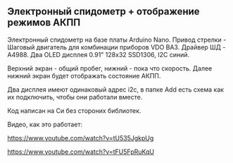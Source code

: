 ﻿## Электронный спидометр + отображение режимов АКПП

Электронный спидометр на базе платы Arduino Nano.
Привод стрелки - Шаговый двигатель для комбинации приборов VDO ВАЗ.
Драйвер ШД - A4988.
Два OLED дисплея 0.91" 128x32 SSD1306, I2C синий.

Верхний экран - общий пробег, нижний - пока что скорость.
Далее нижний экран будет отображать состояние АКПП.

Два дисплея имеют одинаковый адрес i2c, в папке Add есть схема как их подключить, чтобы они работали вместе.

Код написан на Си без стороних библиотек.


Видео, как это работает:

https://www.youtube.com/watch?v=tU535JgkpUg

https://www.youtube.com/watch?v=tFU5FpRuKqU

